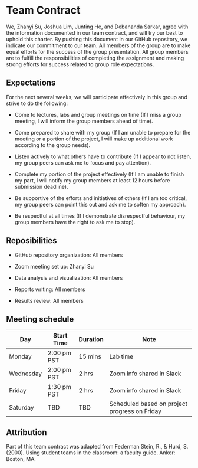 # Team Contract

We, Zhanyi Su, Joshua Lim, Junting He, and Debananda Sarkar, agree with the information documented in our team contract, and will try our best to uphold this charter. By pushing this document in our GitHub repository, we indicate our commitment to our team. All members of the group are to make equal efforts for the success of the group presentation. All group members are to fulfill the responsibilities of completing the assignment and making strong efforts for success related to group role expectations.

## Expectations

For the next several weeks, we will participate effectively in this group and strive to do the following:

- Come to lectures, labs and group meetings on time (If I miss a group meeting, I will inform the group members ahead of time).

- Come prepared to share with my group (If I am unable to prepare for the meeting or a portion of the project, I will make up additional work according to the group needs).

- Listen actively to what others have to contribute (If I appear to not listen, my group peers can ask me to focus and pay attention).

- Complete my portion of the project effectively (If I am unable to finish my part, I will notify my group members at least 12 hours before submission deadline).

- Be supportive of the efforts and initiatives of others (If I am too critical, my group peers can point this out and ask me to soften my approach).

- Be respectful at all times (If I demonstrate disrespectful behaviour, my group members have the right to ask me to stop).

## Reposibilities

- GitHub repository organization: All members

- Zoom meeting set up: Zhanyi Su

- Data analysis and visualization: All members

- Reports writing: All members

- Results review: All members

## Meeting schedule

| Day       | Start Time  | Duration | Note                                          |
|-----------|-------------|----------|-----------------------------------------------|
| Monday    | 2:00 pm PST | 15 mins  | Lab time                                      |
| Wednesday | 2:00 pm PST | 2 hrs    | Zoom info shared in Slack                     |
| Friday    | 1:30 pm PST | 2 hrs    | Zoom info shared in Slack                     |
| Saturday  | TBD         | TBD      | Scheduled based on project progress on Friday |

## Attribution

Part of this team contract was adapted from Federman Stein, R., & Hurd, S. (2000). Using student teams in the classroom: a faculty guide. Anker: Boston, MA.
